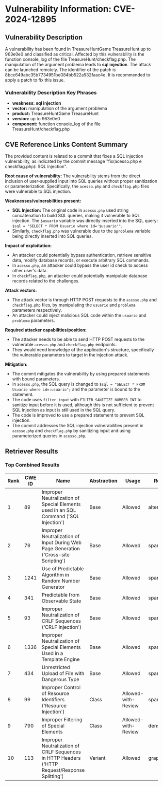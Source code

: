 # Vulnerability Information: CVE-2024-12895

## Vulnerability Description
A vulnerability has been found in TreasureHuntGame TreasureHunt up to 963e0e0 and classified as critical. Affected by this vulnerability is the function console_log of the file TreasureHunt/checkflag.php. The manipulation of the argument problema leads to **sql injection**. The attack can be launched remotely. The identifier of the patch is 8bcc649abc35b7734951be084bb522a532faac4e. It is recommended to apply a patch to fix this issue.

### Vulnerability Description Key Phrases
- **weakness:** **sql injection**
- **vector:** manipulation of the argument problema
- **product:** TreasureHuntGame TreasureHunt
- **version:** up to 963e0e0
- **component:** function console_log of the file TreasureHunt/checkflag.php

## CVE Reference Links Content Summary
The provided content is related to a commit that fixes a SQL injection vulnerability, as indicated by the commit message "fix(acesso.php e checkflag.php): SQL Injection".

**Root cause of vulnerability:**
The vulnerability stems from the direct inclusion of user-supplied input into SQL queries without proper sanitization or parameterization. Specifically, the `acesso.php` and `checkflag.php` files were vulnerable to SQL injection.

**Weaknesses/vulnerabilities present:**
- **SQL Injection:** The original code in `acesso.php` used string concatenation to build SQL queries, making it vulnerable to SQL injection. The `$usuario` variable was directly inserted into the SQL query: `$sql = "SELECT * FROM Usuario where id='$usuario'";`
-  Similarly, `checkflag.php` was vulnerable due to the `$problema` variable being directly inserted into SQL queries.

**Impact of exploitation:**
- An attacker could potentially bypass authentication, retrieve sensitive data, modify database records, or execute arbitrary SQL commands.
- In `acesso.php`, an attacker could bypass the user id check to access other user's data.
- In `checkflag.php`, an attacker could potentially manipulate database records related to the challenges.

**Attack vectors:**
- The attack vector is through HTTP POST requests to the `acesso.php` and `checkflag.php` files, by manipulating the `usuario` and `problema` parameters respectively.
- An attacker could inject malicious SQL code within the `usuario` and `problema` parameters.

**Required attacker capabilities/position:**
- The attacker needs to be able to send HTTP POST requests to the vulnerable `acesso.php` and `checkflag.php` endpoints.
- They would need knowledge of the application's structure, specifically the vulnerable parameters to target in the injection attack.

**Mitigation:**
- The commit mitigates the vulnerability by using prepared statements with bound parameters.
- In `acesso.php`, the SQL query is changed to `$sql = "SELECT * FROM Usuario where id=:usuario";` and the parameter is bound to the statement.
-  The code uses `filter_input` with `FILTER_SANITIZE_NUMBER_INT` to sanitize input before it is used, although this is not sufficient to prevent SQL Injection as input is still used in the SQL query.
-  The code is improved to use a prepared statement to prevent SQL injection.
- The commit addresses the SQL injection vulnerabilities present in `acesso.php` and `checkflag.php` by sanitizing input and using parameterized queries in `acesso.php`.

## Retriever Results

### Top Combined Results

| Rank | CWE ID | Name | Abstraction | Usage  | Retrievers | Individual Scores |
|------|--------|------|-------------|-------|------------|-------------------|
| 1 | 89 | Improper Neutralization of Special Elements used in an SQL Command ('SQL Injection') | Base | Allowed | alternate_terms | 1.000 |
| 2 | 79 | Improper Neutralization of Input During Web Page Generation ('Cross-site Scripting') | Base | Allowed | sparse | 0.477 |
| 3 | 1241 | Use of Predictable Algorithm in Random Number Generator | Base | Allowed | sparse | 0.403 |
| 4 | 341 | Predictable from Observable State | Base | Allowed | sparse | 0.401 |
| 5 | 93 | Improper Neutralization of CRLF Sequences ('CRLF Injection') | Base | Allowed | sparse | 0.396 |
| 6 | 1336 | Improper Neutralization of Special Elements Used in a Template Engine | Base | Allowed | sparse | 0.391 |
| 7 | 434 | Unrestricted Upload of File with Dangerous Type | Base | Allowed | sparse | 0.386 |
| 8 | 99 | Improper Control of Resource Identifiers ('Resource Injection') | Class | Allowed-with-Review | sparse | 0.380 |
| 9 | 790 | Improper Filtering of Special Elements | Class | Allowed-with-Review | dense | 0.542 |
| 10 | 113 | Improper Neutralization of CRLF Sequences in HTTP Headers ('HTTP Request/Response Splitting') | Variant | Allowed | graph | 0.003 |

